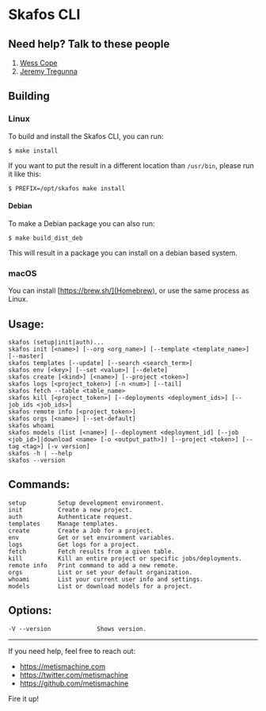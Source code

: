 # Skafos CLI

## Need help? Talk to these people

1. [Wess Cope](mailto:wess@metismachine.com)
2. [Jeremy Tregunna](mailto:jeremy@metismachine.com)

## Building

### Linux

To build and install the Skafos CLI, you can run:

```
$ make install
```

If you want to put the result in a different location than `/usr/bin`, please
run it like this:

```
$ PREFIX=/opt/skafos make install
```

#### Debian

To make a Debian package you can also run:

```
$ make build_dist_deb
```

This will result in a package you can install on a debian based system.

### macOS

You can install [https://brew.sh/](Homebrew), or use the same process as Linux.

## Usage:
    skafos (setup|init|auth)...
    skafos init [<name>] [--org <org_name>] [--template <template_name>] [--master]
    skafos templates [--update] [--search <search_term>]
    skafos env [<key>] [--set <value>] [--delete]
    skafos create [<kind>] [<name>] [--project <token>]
    skafos logs [<project_token>] [-n <num>] [--tail]
    skafos fetch --table <table_name>
    skafos kill [<project_token>] [--deployments <deployment_ids>] [--job_ids <job_ids>]
    skafos remote info [<project_token>]
    skafos orgs [<name>] [--set-default]
    skafos whoami
    skafos models (list [<name>] [--deployment <deployment_id] [--job <job_id>]|download <name> [-o <output_path>]) [--project <token>] [--tag <tag>] [-v version]
    skafos -h | --help
    skafos --version
## Commands:
    setup         Setup development environment.
    init          Create a new project.
    auth          Authenticate request.
    templates     Manage templates.
    create        Create a Job for a project.
    env           Get or set environment variables.
    logs          Get logs for a project.
    fetch         Fetch results from a given table.
    kill          Kill an entire project or specific jobs/deployments.
    remote info   Print command to add a new remote. 
    orgs          List or set your default organization.
    whoami        List your current user info and settings.
    models        List or download models for a project.
## Options:
    -V --version             Shows version.

---

If you need help, feel free to reach out:
- https://metismachine.com
- https://twitter.com/metismachine
- https://github.com/metismachine

Fire it up!
